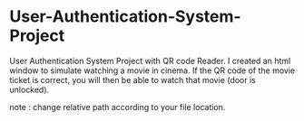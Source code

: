 # User-Authentication-System-Project
User Authentication System Project with QR code Reader.
I created an html window to simulate watching a movie in cinema. If the QR code of the movie ticket is correct, you will then be able to watch that movie (door is unlocked).

note : change relative path according to your file location.

